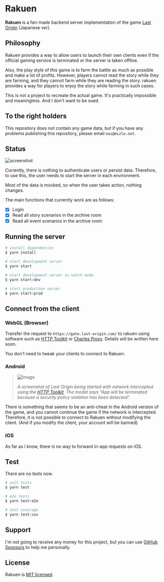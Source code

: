 <!-- <p align="center">
  <img src="" width="320" alt="Rakuen" />
</p> -->

# Rakuen

**Rakuen** is a fan-made backend server implementation of the game [Last Origin](https://www.last-origin.com/) (Japanese ver).

## Philosophy

Rakuen provides a way to allow users to launch their own clients even if the official gaming service is terminated or the server is taken offline.

Also, the play style of this game is to farm the battle as much as possible and make a lot of profits. However, players cannot read the story while they are farming, and they cannot farm while they are reading the story. rakuen provides a way for players to enjoy the story while farming in such cases.

This is not a project to recreate the actual game. It's practically impossible and meaningless. And I don't want to be sued.

## To the right holders

This repository does not contain any game data, but if you have any problems publishing this repository, please email `eai@mizle.net`.

## Status

![screenshot](https://user-images.githubusercontent.com/3516343/157289624-a52cd49f-2b5e-4ecf-ba9c-34d1fda3fc9a.png)

Currently, there is nothing to authenticate users or persist data. Therefore, to use this, the user needs to start the server in each environment.

Most of the data is mocked, so when the user takes action, nothing changes.

The main functions that currently work are as follows:

-   [x] Login
-   [x] Read all story scenarios in the archive room
-   [x] Read all event scenarios in the archive room

## Running the server

```bash
# install dependencies
$ yarn install

# start development server
$ yarn start

# start development server as watch mode
$ yarn start:dev

# start production server
$ yarn start:prod
```

## Connect from the client

### WebGL (Browser)

Transfer the request to `https://gate.last-origin.com/` to rakuen using software such as [HTTP Toolkit](https://httptoolkit.tech/) or [Charles Proxy](https://www.charlesproxy.com/). Details will be written here soon.

You don't need to tweak your clients to connect to Rakuen.

### Android

> ![image](https://user-images.githubusercontent.com/3516343/157277153-7f760330-55ee-41d2-a9ab-dbed348ef003.png)
>
> _A screenshot of Last Origin being started with network intercepted using the [HTTP Toolkit](https://httptoolkit.tech/). The modal says “App will be terminated because a security policy violation has been detected”._

There is something that seems to be an anti-cheat in the Android version of the game, and you cannot continue the game if the network is intercepted. Therefore, it is not possible to connect to Rakuen without modifying the client. (And if you modify the client, your account will be banned)

### iOS

As far as I know, there is no way to forward in-app requests on iOS.

## Test

There are no tests now.

```bash
# unit tests
$ yarn test

# e2e tests
$ yarn test:e2e

# test coverage
$ yarn test:cov
```

## Support

I'm not going to receive any money for this project, but you can use [GitHub Sponsors](https://github.com/sponsors/eai04191) to help me personally.

## License

Rakuen is [MIT licensed](./LICENSE).
